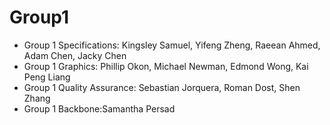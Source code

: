 # Group1 

- Group 1 Specifications: Kingsley Samuel, Yifeng Zheng, Raeean Ahmed, Adam Chen, Jacky Chen
- Group 1 Graphics: Phillip Okon, Michael Newman, Edmond Wong, Kai Peng Liang
- Group 1 Quality Assurance: Sebastian Jorquera, Roman Dost, Shen Zhang
- Group 1 Backbone:Samantha Persad 

